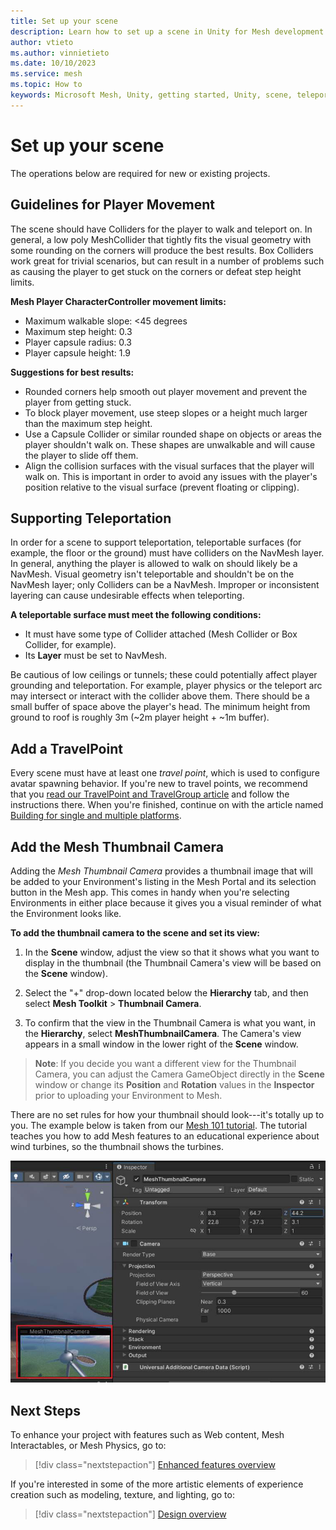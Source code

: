 ```yaml
---
title: Set up your scene
description: Learn how to set up a scene in Unity for Mesh development.
author: vtieto
ms.author: vinnietieto
ms.date: 10/10/2023
ms.service: mesh
ms.topic: How to
keywords: Microsoft Mesh, Unity, getting started, Unity, scene, teleportation, navmesh, travelpoint, travelgroup, player movement
---
```


# Set up your scene

The operations below are required for new or existing projects.

## Guidelines for Player Movement

The scene should have Colliders for the player to walk and teleport on. In general, a low poly MeshCollider that tightly fits the visual geometry with some rounding on the corners will produce the best results. Box Colliders work great for trivial scenarios, but can result in a number of problems such as causing the player to get stuck on the corners or defeat step height limits.  

**Mesh Player CharacterController movement limits:**
- Maximum walkable slope: <45 degrees
- Maximum step height: 0.3
- Player capsule radius: 0.3
- Player capsule height: 1.9

**Suggestions for best results:**
- Rounded corners help smooth out player movement and prevent the player from getting stuck.  
- To block player movement, use steep slopes or a height much larger than the maximum step height.
- Use a Capsule Collider or similar rounded shape on objects or areas the player shouldn't walk on. These shapes are unwalkable and will cause the player to slide off them. 
- Align the collision surfaces with the visual surfaces that the player will walk on. This is important in order to avoid any issues with the player's position relative to the visual surface (prevent floating or clipping).  

## Supporting Teleportation

In order for a scene to support teleportation, teleportable surfaces (for example, the floor or the ground) must have colliders on the NavMesh layer. In general, anything the player is allowed to walk on should likely be a NavMesh. Visual geometry isn't teleportable and shouldn't be on the NavMesh layer; only Colliders can be a NavMesh. Improper or inconsistent layering can cause undesirable effects when teleporting. 

**A teleportable surface must meet the following conditions:**  
- It must have some type of Collider attached (Mesh Collider or Box Collider, for example).  
- Its **Layer** must be set to NavMesh.  

Be cautious of low ceilings or tunnels; these could potentially affect player grounding and teleportation.  For example, player physics or the teleport arc may intersect or interact with the collider above them. There should be a small buffer of space above the player's head. The minimum height from ground to roof is roughly 3m (~2m player height + ~1m buffer).

## Add a TravelPoint

Every scene must have at least one *travel point*, which is used to configure avatar spawning behavior. If you're new to travel points, we recommend that you [read our TravelPoint and TravelGroup article](../enhance-your-environment/avatar-and-object-interactions/create-avatar-spawn-and-teleport-points.md) and follow the instructions there. When you're finished, continue on with the article named [Building for single and multiple platforms](build-for-single-and-multiple-platforms.md).

## Add the Mesh Thumbnail Camera

Adding the *Mesh Thumbnail Camera* provides a thumbnail image that will be
added to your Environment's listing in the Mesh Portal and its
selection button in the Mesh app. This comes in handy when you're
selecting Environments in either place because it gives you a visual
reminder of what the Environment looks like.

**To add the thumbnail camera to the scene and set its view:**

1. In the **Scene** window, adjust the view so that it shows what you
    want to display in the thumbnail (the Thumbnail Camera's view will
    be based on the **Scene** window).

2. Select the "+" drop-down located below the **Hierarchy** tab, and
    then select **Mesh Toolkit** > **Thumbnail Camera**.

3. To confirm that the view in the Thumbnail Camera is what you want,
    in the **Hierarchy**, select **MeshThumbnailCamera**. The Camera's
    view appears in a small window in the lower right of the **Scene**
    window.

> **Note**: If you decide you want a different view for the Thumbnail
> Camera, you can adjust the Camera GameObject directly in the **Scene**
> window or change its **Position** and **Rotation** values in the
> **Inspector** prior to uploading your Environment to Mesh.

There are no set rules for how your thumbnail should look---it's totally
up to you. The example below is taken from our [Mesh 101 tutorial](../../develop/getting-started/mesh-101-tutorial/mesh-101-01-overview-and-setup.md). The tutorial teaches you how to add Mesh features to an educational experience about wind turbines, so the thumbnail shows the turbines.

![A screenshot of a computer Description automatically generated](../../media/get-started-developing-mesh/001-thumbnail-example.png)

## Next Steps

To enhance your project with features such as Web content, Mesh Interactables, or Mesh Physics, go to:

> [!div class="nextstepaction"]
> [Enhanced features overview](../enhance-your-environment/enhanced-features-overview.md)

If you're interested in some of the more artistic elements of experience creation such as modeling, texture, and lighting, go to:

> [!div class="nextstepaction"]
> [Design overview](../design/overview.md)
